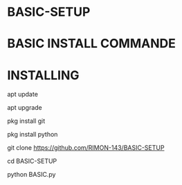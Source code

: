 # BASIC-SETUP
# BASIC INSTALL COMMANDE
# INSTALLING

apt update 

apt upgrade 

pkg install git

pkg install python 

git clone https://github.com/RIMON-143/BASIC-SETUP

cd BASIC-SETUP

python BASIC.py
